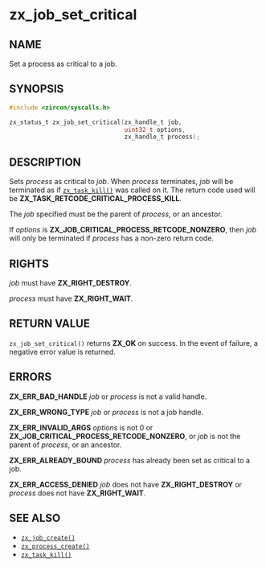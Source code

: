 # zx_job_set_critical

## NAME

<!-- Contents of this heading updated by update-docs-from-fidl, do not edit. -->

Set a process as critical to a job.

## SYNOPSIS

<!-- Contents of this heading updated by update-docs-from-fidl, do not edit. -->

```c
#include <zircon/syscalls.h>

zx_status_t zx_job_set_critical(zx_handle_t job,
                                uint32_t options,
                                zx_handle_t process);
```

## DESCRIPTION

Sets *process* as critical to *job*. When *process* terminates, *job* will be
terminated as if [`zx_task_kill()`] was called on it. The return code used will
be **ZX_TASK_RETCODE_CRITICAL_PROCESS_KILL**.

The *job* specified must be the parent of *process*, or an ancestor.

If *options* is **ZX_JOB_CRITICAL_PROCESS_RETCODE_NONZERO**, then *job* will
only be terminated if *process* has a non-zero return code.

## RIGHTS

<!-- Contents of this heading updated by update-docs-from-fidl, do not edit. -->

*job* must have **ZX_RIGHT_DESTROY**.

*process* must have **ZX_RIGHT_WAIT**.

## RETURN VALUE

`zx_job_set_critical()` returns **ZX_OK** on success. In the event of failure, a
negative error value is returned.

## ERRORS

**ZX_ERR_BAD_HANDLE**  *job* or *process* is not a valid handle.

**ZX_ERR_WRONG_TYPE**  *job* or *process* is not a job handle.

**ZX_ERR_INVALID_ARGS**  *options* is not 0 or
**ZX_JOB_CRITICAL_PROCESS_RETCODE_NONZERO**, or *job* is not the parent of
*process*, or an ancestor.

**ZX_ERR_ALREADY_BOUND**  *process* has already been set as critical to a job.

**ZX_ERR_ACCESS_DENIED**  *job* does not have **ZX_RIGHT_DESTROY** or *process*
does not have **ZX_RIGHT_WAIT**.

## SEE ALSO

 - [`zx_job_create()`]
 - [`zx_process_create()`]
 - [`zx_task_kill()`]

<!-- References updated by update-docs-from-fidl, do not edit. -->

[`zx_job_create()`]: job_create.md
[`zx_process_create()`]: process_create.md
[`zx_task_kill()`]: task_kill.md
